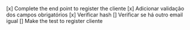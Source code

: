 [x] Complete the end point to register the cliente
[x] Adicionar validação dos campos obrigatórios
[x] Verificar hash
[] Verificar se há outro email igual
[] Make the test to register cliente
